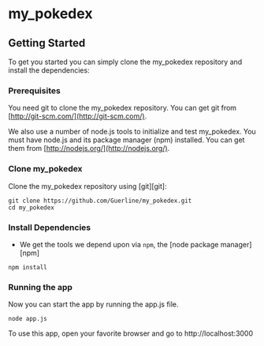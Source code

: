 # my_pokedex

## Getting Started

To get you started you can simply clone the my_pokedex repository and install the dependencies:

### Prerequisites

You need git to clone the my_pokedex repository. You can get git from
[http://git-scm.com/](http://git-scm.com/).

We also use a number of node.js tools to initialize and test my_pokedex. You must have node.js and
its package manager (npm) installed.  You can get them from [http://nodejs.org/](http://nodejs.org/).

### Clone my_pokedex

Clone the my_pokedex repository using [git][git]:

```
git clone https://github.com/Guerline/my_pokedex.git
cd my_pokedex
```

### Install Dependencies


* We get the tools we depend upon via `npm`, the [node package manager][npm]

```
npm install
```

### Running the app
Now you can start the app by running the app.js file.

```
node app.js
```

To use this app, open your favorite browser and go to http://localhost:3000
